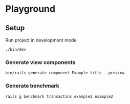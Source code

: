# Playground

## Setup
Run project in development mode 

`./bin/dev`

### Generate view components
```
bin/rails generate component Example title --preview
```

### Generate benchmark
```
rails g benchmark transactins example1 example2
```
